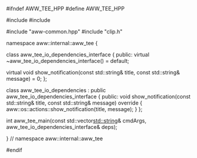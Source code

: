 #ifndef AWW_TEE_HPP
#define AWW_TEE_HPP

#include <string>
#include <vector>

#include "aww-common.hpp"
#include "clip.h"

namespace aww::internal::aww_tee {

class aww_tee_io_dependencies_interface {
public:
  virtual ~aww_tee_io_dependencies_interface() = default;

  virtual void show_notification(const std::string& title, const std::string& message) = 0;
};

class aww_tee_io_dependencies : public aww_tee_io_dependencies_interface {
public:
  void show_notification(const std::string& title, const std::string& message) override {
    aww::os::actions::show_notification(title, message);
  }
};

int aww_tee_main(const std::vector<std::string>& cmdArgs, aww_tee_io_dependencies_interface& deps);

} // namespace aww::internal::aww_tee

#endif
